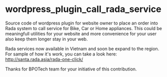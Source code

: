 # wordpress_plugin_call_rada_service
Source code of wordpress plugin for website owner to place an order into Rada system to call service for Bike, Car or Home appliances.
This could be meaningfull utilities for your website and more convenience for your user also keep them longer stay in your web.

Rada services now available in Vietnam and soon be expand to the region.
For sample of how it's work, you can take a look here: http://santa.rada.asia/rada-one-click/

Thanks for BPOTech team for your initiative of this contribution.
